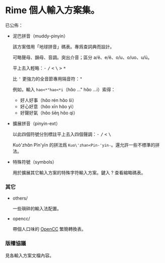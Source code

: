 # Rime 個人輸入方案集。

已公佈：

*   泥巴拼音（muddy-pinyin）

    該方案借用「地球拼音」碼表。專爲查詞典而設計。

    可略聲母、韻母、音調。突出介音；區分 a/ê、e/ê、o/u、o/uo、u/ü。

    平上去入輕略：<kbd>-</kbd> <kbd>/</kbd> <kbd>\<</kbd> <kbd>\\</kbd> <kbd>\></kbd> <kbd>\*</kbd>

    比 <kbd>'</kbd> 更強力的全音節專用隔音符：<kbd>"</kbd>

    例如，輸入 `hao<*"hao<*i`（hɑ̌o …" hɑ̌o …i）索得：

    *   好人好事（hɑ̌o rén hɑ̌o ŝì）
    *   好心好意（hɑ̌o xīn hɑ̌o yì）
    *   好聲好氣（hɑ̌o ŝēŋ hɑ̌o qì）

*   擴展拼音（pinyin-ext）

    以此四個符號分別標註平上去入四個聲調：<kbd>-</kbd> <kbd>/</kbd> <kbd>\<</kbd> <kbd>\\</kbd>

    Kuò'zhɑ̌n Pīn'yīn 的拼法爲 `Kuo\'zhan<Pin-'yin-`。還允許一些不標準的拼法。

*   特殊符號（symbols）

    用於擴展其它輸入方案的特殊字符輸入方案。鍵入 ? 查看縮略碼表。


### 其它

*   others/

    一些瑣碎的輸入法配置。

*   opencc/

    帶個人口味的 [OpenCC] 繁簡轉換表。

[OpenCC]: https://github.com/BYVoid/OpenCC/


### 版權協議

見各輸入方案文檔內容。

